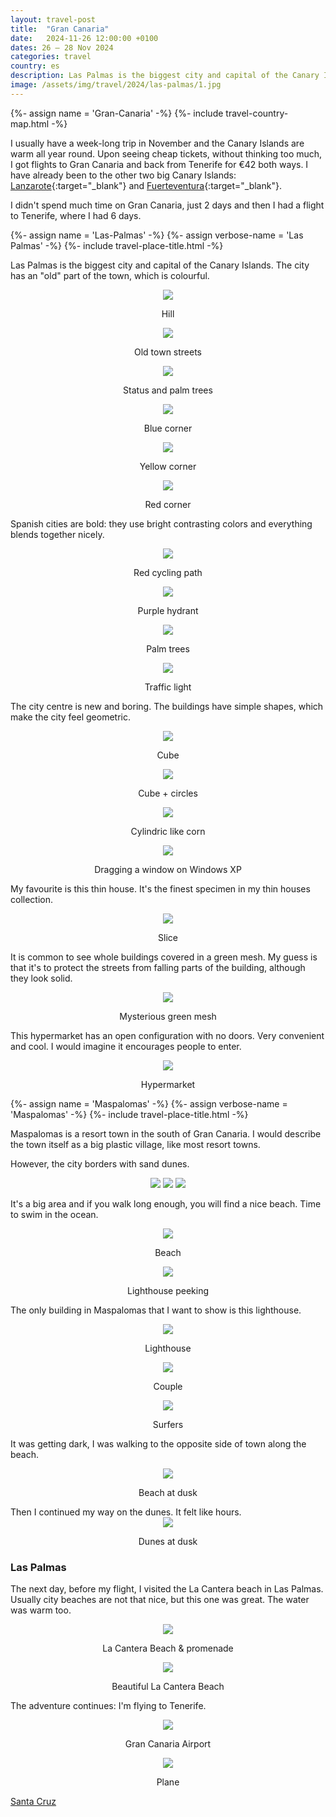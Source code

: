 ```yaml
---
layout: travel-post
title:  "Gran Canaria"
date:   2024-11-26 12:00:00 +0100
dates: 26 – 28 Nov 2024
categories: travel
country: es
description: Las Palmas is the biggest city and capital of the Canary Islands. The buildings have simple shapes, which make the city feel geometric.
image: /assets/img/travel/2024/las-palmas/1.jpg
---
```


{%- assign name = 'Gran-Canaria' -%}
{%- include travel-country-map.html -%}

I usually have a week-long trip in November and the Canary Islands are warm all year round. Upon seeing cheap tickets, without thinking too much, I got flights to Gran Canaria and back from Tenerife for €42 both ways. I have already been to the other two big Canary Islands: [Lanzarote](/travel/2022/lanzarote){:target="_blank"} and [Fuerteventura](/travel/2022/fuerteventura){:target="_blank"}.

I didn't spend much time on Gran Canaria, just 2 days and then I had a flight to Tenerife, where I had 6 days.
<div/>

{%- assign name = 'Las-Palmas' -%}
{%- assign verbose-name = 'Las Palmas' -%}
{%- include travel-place-title.html -%}
<div/>

Las Palmas is the biggest city and capital of the Canary Islands. The city has an "old" part of the town, which is colourful.
<center>
    <img src="/assets/img/travel/2024/las-palmas/1.jpg" />
    <p class="image-label">Hill</p>
</center>

<center>
    <img src="/assets/img/travel/2024/las-palmas/2.jpg" />
    <p class="image-label">Old town streets</p>
</center>

<center>
    <img src="/assets/img/travel/2024/las-palmas/3.jpg" />
    <p class="image-label">Status and palm trees</p>
</center>

<center>
    <img src="/assets/img/travel/2024/las-palmas/4.jpg" />
    <p class="image-label">Blue corner</p>
</center>

<center>
    <img src="/assets/img/travel/2024/las-palmas/5.jpg" />
    <p class="image-label">Yellow corner</p>
</center>

<center>
    <img src="/assets/img/travel/2024/las-palmas/6.jpg" />
    <p class="image-label">Red corner</p>
</center>

Spanish cities are bold: they use bright contrasting colors and everything blends together nicely.
<center>
    <img src="/assets/img/travel/2024/las-palmas/8.jpg" />
    <p class="image-label">Red cycling path</p>
</center>

<center>
    <img src="/assets/img/travel/2024/las-palmas/10.jpg" />
    <p class="image-label">Purple hydrant</p>
</center>

<center>
    <img src="/assets/img/travel/2024/las-palmas/9.jpg" />
    <p class="image-label">Palm trees</p>
</center>

<center>
    <img src="/assets/img/travel/2024/las-palmas/7.jpg" />
    <p class="image-label">Traffic light</p>
</center>

<a id='cubic'></a>
The city centre is new and boring. The buildings have simple shapes, which make the city feel geometric.
<center>
    <img src="/assets/img/travel/2024/las-palmas/11.jpg" />
    <p class="image-label">Cube</p>
</center>

<center>
    <img src="/assets/img/travel/2024/las-palmas/13.jpg" />
    <p class="image-label">Cube + circles</p>
</center>

<center>
    <img src="/assets/img/travel/2024/las-palmas/14.jpg" />
    <p class="image-label">Cylindric like corn</p>
</center>

<center>
    <img src="/assets/img/travel/2024/las-palmas/17.jpg" />
    <p class="image-label">Dragging a window on Windows XP</p>
</center>

My favourite is this thin house. It's the finest specimen in my thin houses collection.
<center>
    <img src="/assets/img/travel/2024/las-palmas/15.jpg" />
    <p class="image-label">Slice</p>
</center>

It is common to see whole buildings covered in a green mesh. My guess is that it's to protect the streets from falling parts of the building, although they look solid.
<center>
    <img src="/assets/img/travel/2024/las-palmas/16.jpg" />
    <p class="image-label">Mysterious green mesh</p>
</center>

This hypermarket has an open configuration with no doors. Very convenient and cool. I would imagine it encourages people to enter.
<center>
    <img src="/assets/img/travel/2024/las-palmas/18.jpg" />
    <p class="image-label">Hypermarket</p>
</center>

{%- assign name = 'Maspalomas' -%}
{%- assign verbose-name = 'Maspalomas' -%}
{%- include travel-place-title.html -%}

Maspalomas is a resort town in the south of Gran Canaria. I would describe the town itself as a big plastic village, like most resort towns.

However, the city borders with sand dunes.
<center>
    <img src="/assets/img/travel/2024/maspalomas/1.jpg" />
    <img src="/assets/img/travel/2024/maspalomas/2.jpg" />
    <img src="/assets/img/travel/2024/maspalomas/3.jpg" />
    <p class="image-label"></p>
</center>

It's a big area and if you walk long enough, you will find a nice beach. Time to swim in the ocean.
<center>
    <img src="/assets/img/travel/2024/maspalomas/4.jpg" />
    <p class="image-label">Beach</p>
</center>

<center>
    <img src="/assets/img/travel/2024/maspalomas/5.jpg" />
    <p class="image-label">Lighthouse peeking</p>
</center>

The only building in Maspalomas that I want to show is this lighthouse.
<center>
    <img src="/assets/img/travel/2024/maspalomas/10.jpg" />
    <p class="image-label">Lighthouse</p>
</center>

<center>
    <img src="/assets/img/travel/2024/maspalomas/7.jpg" />
    <p class="image-label">Couple</p>
</center>

<center>
    <img src="/assets/img/travel/2024/maspalomas/6.jpg" />
    <p class="image-label">Surfers</p>
</center>

It was getting dark, I was walking to the opposite side of town along the beach.
<center>
    <img src="/assets/img/travel/2024/maspalomas/8.jpg" />
    <p class="image-label">Beach at dusk</p>
</center>
Then I continued my way on the dunes. It felt like hours.
<center>
    <img src="/assets/img/travel/2024/maspalomas/9.jpg" />
    <p class="image-label">Dunes at dusk</p>
</center>


### Las Palmas

The next day, before my flight, I visited the La Cantera beach in Las Palmas. Usually city beaches are not that nice, but this one was great. The water was warm too.
<center>
    <img src="/assets/img/travel/2024/las-palmas/19.jpg" />
    <p class="image-label">La Cantera Beach & promenade</p>
</center>
<center>
    <img src="/assets/img/travel/2024/las-palmas/20.jpg" />
    <p class="image-label">Beautiful La Cantera Beach</p>
</center>

The adventure continues: I'm flying to Tenerife.
<center>
    <img src="/assets/img/travel/2024/las-palmas/21.jpg" />
    <p class="image-label">Gran Canaria Airport</p>
</center>

<center>
    <img src="/assets/img/travel/2024/las-palmas/22.jpg" />
    <p class="image-label">Plane</p>
</center>

<a class="next" href="/travel/2024/santa-cruz">
    Santa Cruz
</a>
